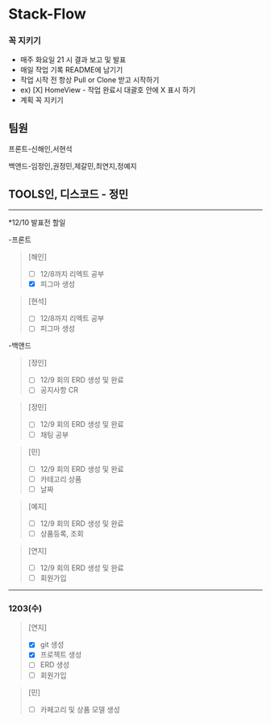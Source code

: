 # Stack-Flow
### 꼭 지키기
* 매주 화요일 21 시 결과 보고 및 발표
* 매일 작업 기록 README에 남기기
* 작업 시작 전 항상 Pull or Clone 받고 시작하기
* ex) [X] HomeView - 작업 완료시 대괄호 안에 X 표시 하기
* 계획 꼭 지키기

## 팀원

프론트-신해인,서현석

백앤드-임정인,권정민,제갈민,최연지,정예지

## TOOLS인, 디스코드 - 정민


----

*12/10 발표전 할일

-프론트
>[해인]
> -[ ] 12/8까지 리엑트 공부
> -[X] 피그마 생성

>[현석]
> -[ ] 12/8까지 리엑트 공부
> -[ ] 피그마 생성

-백앤드
> [정인]
> -[ ] 12/9 회의 ERD 생성 및 완료
> -[ ] 공지사항 CR

> [정민]
> -[ ] 12/9 회의 ERD 생성 및 완료
> -[ ] 채팅 공부

> [민]
> -[ ] 12/9 회의 ERD 생성 및 완료
> -[ ] 카테고리 상품
> -[ ] 날짜

> [예지]
> -[ ] 12/9 회의 ERD 생성 및 완료
> -[ ] 상품등록, 조회

> [연지]
> -[ ] 12/9 회의 ERD 생성 및 완료
> -[ ] 회원가입
----

### 1203(수)
> [연지]
> -[X] git 생성
> -[X] 프로젝트 생성
> -[ ]  ERD 생성
> -[ ] 회원가입

> [민]
> -[ ] 카페고리 및 상품 모델 생성

